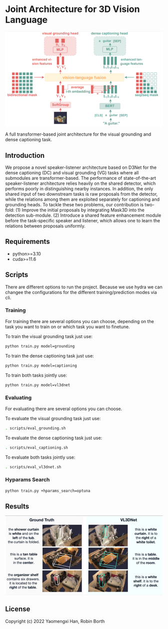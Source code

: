 # Joint Architecture for 3D Vision Language

![Architecture](docs/architecture.png)

A full transformer-based joint architecture for the visual grounding and dense captioning task.

## Introduction

We propose a novel speaker-listener architecture based on D3Net for the dense captioning (DC) and visual grounding (VG) tasks where all submodules are transformer-based. The performance of state-of-the-art speaker-listener architecture relies heavily on the shared detector, which performs poorly in distinguishing nearby instances. In addition, the only shared input of two downstream tasks is raw proposals from the detector, while the relations among them are exploited separately for captioning and grounding heads. To tackle these two problems, our contribution is two-fold: (1) Improve the initial proposals by integrating Mask3D into the detection sub-module. (2) Introduce a shared feature enhancement module before the task-specific speaker and listener, which allows one to learn the relations between proposals uniformly.

## Requirements

- python>=3.10
- cuda>=11.6


## Scripts

There are different options to run the project. Because we use hydra we can changee the configurations
for the different training/prediction modes via cli.

### Training

For training there are several options you can choose, depending on the task you want to train on or 
which task you want to finetune.

To train the visual grounding task just use:
```bash
python train.py model=grounding
```

To train the dense captioning task just use:
```bash
python train.py model=captioning
```

To train both tasks jointly use:
```bash
python train.py model=vl3dnet
```

### Evaluating

For evaluating there are several options you can choose.

To evaluate the visual grounding task just use:

```bash
. scripts/eval_grounding.sh
```

To evaluate the dense captioning task just use:
```bash
. scripts/eval_captioning.sh
```

To evaluate both tasks jointly use:
```bash
. scripts/eval_vl3dnet.sh
```

### Hyparams Search

```bash
python train.py +hparams_search=optuna
```

## Results

![Results](docs/results.png)

## License

Copyright (c) 2022 Yaomengxi Han, Robin Borth
